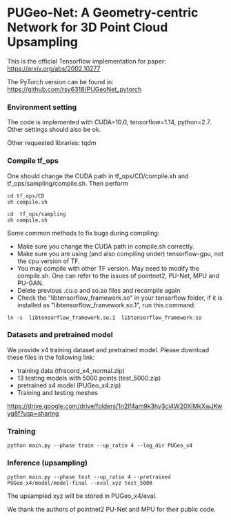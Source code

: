 # PUGeo-Net: A Geometry-centric Network for 3D Point Cloud Upsampling
This is the official Tensorflow implementation for paper: https://arxiv.org/abs/2002.10277

The PyTorch version can be found in: https://github.com/rsy6318/PUGeoNet_pytorch

### Environment setting
The code is implemented with CUDA=10.0, tensorflow=1.14, python=2.7. Other settings should also be ok.

Other requested libraries: tqdm

### Compile tf_ops
One should change the CUDA path in tf_ops/CD/compile.sh and tf_ops/sampling/compile.sh. Then perform
```
cd tf_ops/CD
sh compile.sh
```
```
cd  tf_ops/sampling
sh compile.sh
```
Some common methods to fix bugs during compiling:
- Make sure you change the CUDA path in compile.sh correctly.
- Make sure you are using (and also compiling under) tensorflow-gpu, not the cpu version of TF.
- You may compile with other TF version. May need to modify the compile.sh. One can refer to the issues of pointnet2, PU-Net, MPU and PU-GAN.
- Delete previous .cu.o and so.so files and recompile again
- Check the "libtensorflow_framework.so" in your tensorflow folder, if it is installed as "libtensorflow_framework.so.1", run this command:
```
ln -s  libtensorflow_framework.so.1  libtensorflow_framework.so
```
### Datasets and pretrained model
We provide x4 training dataset and pretrained model. Please download these files in the following link:
- training data (tfrecord_x4_normal.zip)
- 13 testing models with 5000 points (test_5000.zip) 
- pretrained x4 model (PUGeo_x4.zip) 
- Training and testing meshes

https://drive.google.com/drive/folders/1n2lf4am9k3hy3ci4W20XiMkXwJKwyg8f?usp=sharing

### Training
```
python main.py --phase train --up_ratio 4 --log_dir PUGeo_x4
```

### Inference (upsampling)
```
python main.py --phase test --up_ratio 4 --pretrained PUGeo_x4/model/model-final --eval_xyz test_5000
```
The upsampled xyz will be stored in PUGeo_x4/eval.

We thank the authors of pointnet2 PU-Net and MPU for their public code. 
